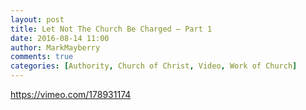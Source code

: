 ```yaml
---
layout: post
title: Let Not The Church Be Charged – Part 1
date: 2016-08-14 11:00
author: MarkMayberry
comments: true
categories: [Authority, Church of Christ, Video, Work of Church]
---
```

https://vimeo.com/178931174
